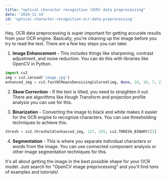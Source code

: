 ```yaml
---
title: "optical character recognition (OCR) data preprocessing"
date: '2024-11-14'
id: 'optical-character-recognition-ocr-data-preprocessing'
---
```


Hey, OCR data preprocessing is super important for getting accurate results from your OCR engine. Basically, you're cleaning up the image before you try to read the text. There are a few key steps you can take:

1. **Image Enhancement** - This includes things like sharpening, contrast adjustment, and noise reduction.  You can do this with libraries like OpenCV in Python.

```python
import cv2
img = cv2.imread('image.jpg')
enhanced_img = cv2.fastNlMeansDenoisingColored(img, None, 10, 10, 7, 21) 
```

2. **Skew Correction** -  If the text is tilted, you need to straighten it out. There are algorithms like Hough Transform and  projection profile analysis you can use for this.

3. **Binarization** - Converting the image to black and white makes it easier for the OCR engine to recognize characters. You can use thresholding techniques to achieve this.

```python
thresh = cv2.threshold(enhanced_img, 127, 255, cv2.THRESH_BINARY)[1]
```

4. **Segmentation** -  This is where you separate individual characters or words from the image.  You can use connected component analysis or other image segmentation techniques for this. 

It's all about getting the image in the best possible shape for your OCR model.  Just search for "OpenCV image preprocessing" and you'll find tons of examples and tutorials!
